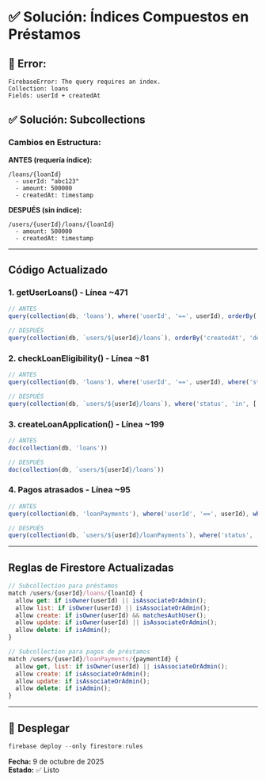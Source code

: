 # ✅ Solución: Índices Compuestos en Préstamos

## 🔴 Error:
```
FirebaseError: The query requires an index.
Collection: loans
Fields: userId + createdAt
```

## ✅ Solución: Subcollections

### Cambios en Estructura:

**ANTES (requería índice):**
```
/loans/{loanId}
  - userId: "abc123"
  - amount: 500000
  - createdAt: timestamp
```

**DESPUÉS (sin índice):**
```
/users/{userId}/loans/{loanId}
  - amount: 500000
  - createdAt: timestamp
```

---

## Código Actualizado

### 1. getUserLoans() - Línea ~471
```typescript
// ANTES
query(collection(db, 'loans'), where('userId', '==', userId), orderBy('createdAt', 'desc'))

// DESPUÉS  
query(collection(db, `users/${userId}/loans`), orderBy('createdAt', 'desc'))
```

### 2. checkLoanEligibility() - Línea ~81
```typescript
// ANTES
query(collection(db, 'loans'), where('userId', '==', userId), where('status', 'in', [...]))

// DESPUÉS
query(collection(db, `users/${userId}/loans`), where('status', 'in', [...]))
```

### 3. createLoanApplication() - Línea ~199
```typescript
// ANTES
doc(collection(db, 'loans'))

// DESPUÉS
doc(collection(db, `users/${userId}/loans`))
```

### 4. Pagos atrasados - Línea ~95
```typescript
// ANTES
query(collection(db, 'loanPayments'), where('userId', '==', userId), where('status', '==', 'overdue'))

// DESPUÉS
query(collection(db, `users/${userId}/loanPayments`), where('status', '==', 'overdue'))
```

---

## Reglas de Firestore Actualizadas

```javascript
// Subcollection para préstamos
match /users/{userId}/loans/{loanId} {
  allow get: if isOwner(userId) || isAssociateOrAdmin();
  allow list: if isOwner(userId) || isAssociateOrAdmin();
  allow create: if isOwner(userId) && matchesAuthUser();
  allow update: if isOwner(userId) || isAssociateOrAdmin();
  allow delete: if isAdmin();
}

// Subcollection para pagos de préstamos
match /users/{userId}/loanPayments/{paymentId} {
  allow get, list: if isOwner(userId) || isAssociateOrAdmin();
  allow create: if isAssociateOrAdmin();
  allow update: if isAssociateOrAdmin();
  allow delete: if isAdmin();
}
```

---

## 🚀 Desplegar

```powershell
firebase deploy --only firestore:rules
```

**Fecha:** 9 de octubre de 2025  
**Estado:** ✅ Listo
